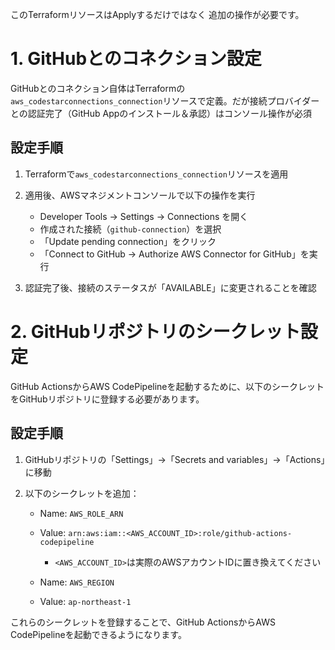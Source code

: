 このTerraformリソースはApplyするだけではなく
追加の操作が必要です。

# 1. GitHubとのコネクション設定

GitHubとのコネクション自体はTerraformの`aws_codestarconnections_connection`リソースで定義。だが接続プロバイダーとの認証完了（GitHub Appのインストール＆承認）はコンソール操作が必須

## 設定手順

1. Terraformで`aws_codestarconnections_connection`リソースを適用

2. 適用後、AWSマネジメントコンソールで以下の操作を実行
   - Developer Tools → Settings → Connections を開く
   - 作成された接続（`github-connection`）を選択
   - 「Update pending connection」をクリック
   - 「Connect to GitHub → Authorize AWS Connector for GitHub」を実行

3. 認証完了後、接続のステータスが「AVAILABLE」に変更されることを確認

# 2. GitHubリポジトリのシークレット設定

GitHub ActionsからAWS CodePipelineを起動するために、以下のシークレットをGitHubリポジトリに登録する必要があります。

## 設定手順

1. GitHubリポジトリの「Settings」→「Secrets and variables」→「Actions」に移動

2. 以下のシークレットを追加：
   - Name: `AWS_ROLE_ARN`
   - Value: `arn:aws:iam::<AWS_ACCOUNT_ID>:role/github-actions-codepipeline`
     - `<AWS_ACCOUNT_ID>`は実際のAWSアカウントIDに置き換えてください

   - Name: `AWS_REGION`
   - Value: `ap-northeast-1`

これらのシークレットを登録することで、GitHub ActionsからAWS CodePipelineを起動できるようになります。

